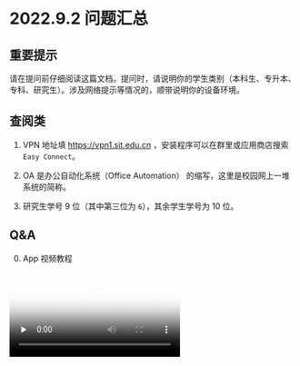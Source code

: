# 2022.9.2 问题汇总

## 重要提示

请在提问前仔细阅读这篇文档。提问时，请说明你的学生类别（本科生、专升本、专科、研究生）。涉及网络提示等情况的，顺带说明你的设备环境。

## 查阅类

1. VPN 地址填  https://vpn1.sit.edu.cn ，安装程序可以在群里或应用商店搜索 `Easy Connect`。

2. OA 是办公自动化系统（Office Automation） 的缩写，这里是校园网上一堆系统的简称。

3. 研究生学号 9 位（其中第三位为 `6`），其余学生学号为 10 位。

## Q&A

0. App 视频教程

<video id="video" controls="" preload="none" poster="封面">
      <source id="mp4" src="https://kite.sunnysab.cn/wiki/assets/课表导入指南.mp4" type="video/mp4">
</videos>

1. 小风筝登录怎么选？

小风筝一共有两个入口，分为“迎新入口”和普通登录入口。其中，常规入口包含我们学习生活所需的大部分功能，用户名仅仅为**学号**，密码可以自己设置，默认为 `sit@` 接 `身份证倒数第2 - 倒数第7位`。这一点可以在录取通知书随附的 《入学须知》 看到。

迎新入口仅用来查询舍友使用，当前（截止到 9 月 2 日）仅导入了研究生和专升本学生的信息。该入口需要使用姓名或准考证号登录，密码为身份证号后 6 位。


2. 小风筝登不上怎么办？

如上一点所述，如果**一般入口**无法登录，请在保证密码正确输入的前提下重试。如果提示 `登录尝试超过 5 次`，一般重试即可。 如果提示 `用户名或密码错误`，请前往 [这里](https://myportal.sit.edu.cn) 确认问题。如果问题依旧存在，可能是信息尚未录入导致的，耐心等待几日即可。若开学后问题依旧存在，可以向辅导员或学校信息办反映该问题（[021-60873286](tel:02160873286)，图书馆 B102）。

如果**迎新入口**提示 `无匹配的新生数据`，有两种情况：

- 非全日制研究生，无寝室信息，导入时被过滤。

- 正在等待学校的宿舍分配名单 / 导入中，请稍等。

3. 课表导入不了？课表日期异常？

请确认你已在手机上登录 EasyConnect 软件。

如果出现课表日期异常的问题，请

4. 怎么才能知道学号？

一般学号可以由班群里的同学发布。如果你们尚未公开班级名单，有两个选项：

- 在“上应小风筝”的迎新入口开放后，在迎新页查询。

- 使用易班 App 查询。
